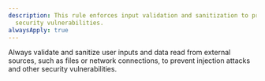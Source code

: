 ```yaml
---
description: This rule enforces input validation and sanitization to prevent
  security vulnerabilities.
alwaysApply: true
---
```


Always validate and sanitize user inputs and data read from external sources, such as files or network connections, to prevent injection attacks and other security vulnerabilities.